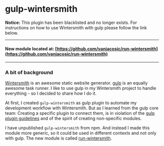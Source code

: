 # gulp-wintersmith

**Notice:** This plugin has been blacklisted and no longer exists. For instructions on how to use Wintersmith with gulp please follow the link below.

-------

#### New module located at: [https://github.com/vanjacosic/run-wintersmith](https://github.com/vanjacosic/run-wintersmith)

-------


### A bit of background

[Wintersmith](https://github.com/jnordberg/wintersmith) is an awesome static website generator. [gulp](https://github.com/gulpjs/gulp) is an equally awesome task runner. I like to use gulp in my Wintersmith project to handle 
everything - so I decided to share how I do it.

At first, I created `gulp-wintersmith` as gulp plugin to automate my development workflow with Wintersmith. But as I learned from the gulp core team: Creating a specific plugin to connect them, is in violation of the [gulp plugin guidelines](https://github.com/gulpjs/gulp/blob/master/docs/writing-a-plugin/guidelines.md) and of the spirit of creating non-specific modules.

I have unpublished `gulp-wintersmith` from npm. And instead I made this module more generic, so it could be used in different contexts and not only with gulp. The new module is called [run-wintersmith](https://github.com/vanjacosic/run-wintersmith).

